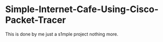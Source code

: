 # Simple-Internet-Cafe-Using-Cisco-Packet-Tracer
This is done by me just a s1mple project nothing more.

